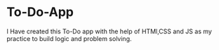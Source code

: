 # To-Do-App
I Have created this To-Do app with the help of HTMl,CSS and JS as my practice to build logic and problem solving.
